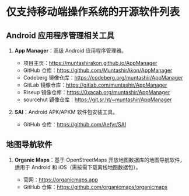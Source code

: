 # 仅支持移动端操作系统的开源软件列表

## Android 应用程序管理相关工具

1. **App Manager**：高级 Android 应用程序管理器。
   
   - 项目主页：https://muntashirakon.github.io/AppManager
   - GitHub 仓库：https://github.com/MuntashirAkon/AppManager
   - Codeberg 镜像仓库：https://codeberg.org/muntashir/AppManager
   - GitLab 镜像仓库：https://gitlab.com/muntashir/AppManager
   - Riseup 镜像仓库：https://0xacab.org/muntashir/AppManager
   - sourcehut 镜像仓库：https://git.sr.ht/~muntashir/AppManager

2. **SAI**：Android APK/APKM 软件包安装工具。

   - GitHub 仓库：https://github.com/Aefyr/SAI

## 地图导航软件

1. **Organic Maps**：基于 OpenStreetMaps 开放地图数据库的地图导航软件，适用于 Android 和 iOS（需按需下载离线地图数据包）。

   - 官网：https://organicmaps.app
   - GitHub 仓库：https://github.com/organicmaps/organicmaps
